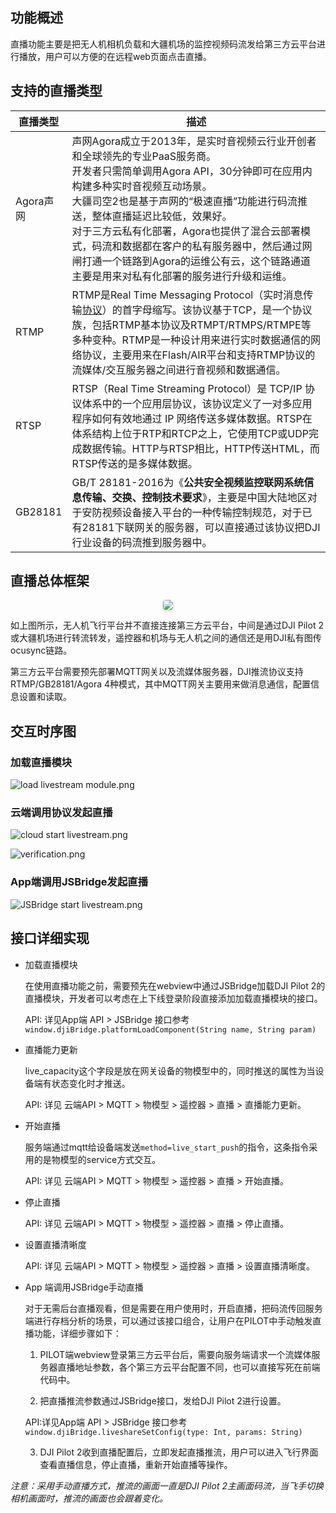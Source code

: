 
## 功能概述

直播功能主要是把无人机相机负载和大疆机场的监控视频码流发给第三方云平台进行播放，用户可以方便的在远程web页面点击直播。

## 支持的直播类型

| 直播类型  | 描述                                                         |
| --------- | ------------------------------------------------------------ | 
| Agora声网 | 声网Agora成立于2013年，是实时音视频云行业开创者和全球领先的专业PaaS服务商。<br>开发者只需简单调用Agora API，30分钟即可在应用内构建多种实时音视频互动场景。<br>大疆司空2也是基于声网的“极速直播”功能进行码流推送，整体直播延迟比较低，效果好。<br>对于三方云私有化部署，Agora也提供了混合云部署模式，码流和数据都在客户的私有服务器中，然后通过网闸打通一个链路到Agora的运维公有云，这个链路通道主要是用来对私有化部署的服务进行升级和运维。 | 
| RTMP      | RTMP是Real Time Messaging Protocol（实时消息传输[协议](https://baike.baidu.com/item/协议/13020269)）的首字母缩写。该协议基于TCP，是一个协议族，包括RTMP基本协议及RTMPT/RTMPS/RTMPE等多种变种。RTMP是一种设计用来进行实时数据通信的网络协议，主要用来在Flash/AIR平台和支持RTMP协议的流媒体/交互服务器之间进行音视频和数据通信。<br> | 
| RTSP      | RTSP（Real Time Streaming Protocol）是 TCP/IP 协议体系中的一个应用层协议，该协议定义了一对多应用程序如何有效地通过 IP  网络传送多媒体数据。RTSP在体系结构上位于RTP和RTCP之上，它使用TCP或UDP完成数据传输。HTTP与RTSP相比，HTTP传送HTML，而RTSP传送的是多媒体数据。 | 
| GB28181   | GB/T 28181-2016为《**公共安全视频监控联网系统信息传输、交换、控制技术要求**》，主要是中国大陆地区对于安防视频设备接入平台的一种传输控制规范，对于已有28181下联网关的服务器，可以直接通过该协议把DJI行业设备的码流推到服务器中。 | 


## 直播总体框架

 <center>    <img style="border-radius: 0.3125em;    box-shadow: 0 2px 4px 0 rgba(34,36,38,.12),0 2px 10px 0 rgba(34,36,38,.08);"     src="https://stag-terra-1-g.djicdn.com/7774da665e07453698314cc27c523096/admin/doc/0ba6ce39-4337-46df-99da-f9905bfd53f6.svg">    <br>     </center>

 如上图所示，无人机飞行平台并不直接连接第三方云平台，中间是通过DJI Pilot 2或大疆机场进行转流转发，遥控器和机场与无人机之间的通信还是用DJI私有图传ocusync链路。

 第三方云平台需要预先部署MQTT网关以及流媒体服务器，DJI推流协议支持RTMP/GB28181/Agora  4种模式，其中MQTT网关主要用来做消息通信，配置信息设置和读取。

## 交互时序图

### 加载直播模块
![load livestream module.png](https://terra-1-g.djicdn.com/84f990b0bbd145e6a3930de0c55d3b2b/admin/doc/24b0601b-8282-4857-ac57-9b72eadfe861.png)

### 云端调用协议发起直播
![cloud start livestream.png](https://terra-1-g.djicdn.com/84f990b0bbd145e6a3930de0c55d3b2b/admin/doc/3c22f409-e137-45cf-b33f-fd5bd4ea6bfd.png)

![verification.png](https://terra-1-g.djicdn.com/84f990b0bbd145e6a3930de0c55d3b2b/admin/doc/da4b38d1-afc8-4014-9060-5bc94e308478.png)

### App端调用JSBridge发起直播
![JSBridge start livestream.png](https://terra-1-g.djicdn.com/84f990b0bbd145e6a3930de0c55d3b2b/admin/doc/bd61355f-302c-4b59-836c-4333bbcd8368.png)

## 接口详细实现

* 加载直播模块
 
  在使用直播功能之前，需要预先在webview中通过JSBridge加载DJI Pilot 2的直播模块，开发者可以考虑在上下线登录阶段直接添加加载直播模块的接口。
 
  API: 详见App端 API > JSBridge 接口参考 `window.djiBridge.platformLoadComponent(String name, String param)`

* 直播能力更新

  live_capacity这个字段是放在网关设备的物模型中的，同时推送的属性为当设备端有状态变化时才推送。
 
  API: 详见 云端API > MQTT > 物模型 > 遥控器 > 直播 > 直播能力更新。

* 开始直播

  服务端通过mqtt给设备端发送`method=live_start_push`的指令，这条指令采用的是物模型的service方式交互。
 
  API: 详见 云端API > MQTT > 物模型 > 遥控器 > 直播 > 开始直播。

* 停止直播
 
  API: 详见 云端API > MQTT > 物模型 > 遥控器 > 直播 > 停止直播。

* 设置直播清晰度
 
  API: 详见 云端API > MQTT > 物模型 > 遥控器 > 直播 > 设置直播清晰度。

* App 端调用JSBridge手动直播
  
  对于无需后台直播观看，但是需要在用户使用时，开启直播，把码流传回服务端进行存档分析的场景，可以通过该接口组合，让用户在PILOT中手动触发直播功能，详细步骤如下：
  
  1. PILOT端webview登录第三方云平台后，需要向服务端请求一个流媒体服务器直播地址参数，各个第三方云平台配置不同，也可以直接写死在前端代码中。
 
  2. 把直播推流参数通过JSBridge接口，发给DJI Pilot 2进行设置。

   API:详见App端 API > JSBridge 接口参考 `window.djiBridge.liveshareSetConfig(type: Int, params: String)` 
 
  3. DJI Pilot 2收到直播配置后，立即发起直播推流，用户可以进入飞行界面查看直播信息，停止直播，重新开始直播等操作。

*注意：采用手动直播方式，推流的画面一直是DJI Pilot 2主画面码流，当飞手切换相机画面时，推流的画面也会跟着变化。*


